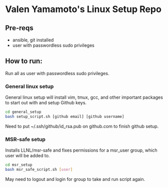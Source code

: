 # Valen Yamamoto's Linux Setup Repo
## Pre-reqs
- ansible, git installed
- user with passwordless sudo privileges

## How to run:
Run all as user with passwordless sudo privileges.

### General linux setup
General linux setup will install vim, tmux, gcc, and other important packages to start out with and setup Github keys.
```bash
cd general_setup
bash setup_script.sh [github email] [github username]
```
Need to put ~/.ssh/github/id_rsa.pub on github.com to finish github setup.

### MSR-safe setup
Installs LLNL/msr-safe and fixes permissions for a msr_user group, which user will be added to.
```bash
cd msr_setup
bash msr_safe_script.sh [user]
```
May need to logout and login for group to take and run script again.
